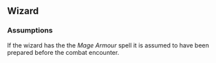 ## Wizard

### Assumptions

If the wizard has the the _Mage Armour_ spell it is assumed to have been prepared before the combat encounter.